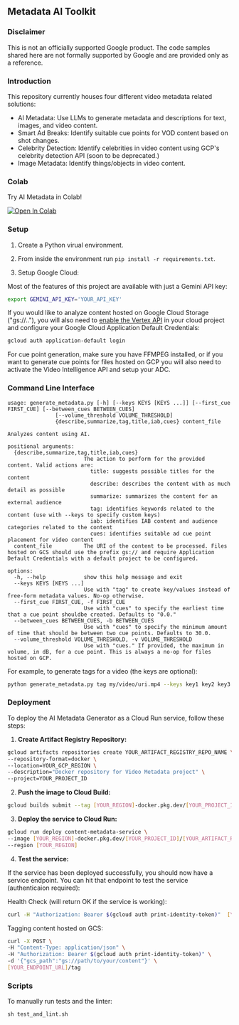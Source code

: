 ## **Metadata AI Toolkit**

### **Disclaimer**

This is not an officially supported Google product. The code samples shared here
are not formally supported by Google and are provided only as a reference.

### **Introduction**

This repository currently houses four different video metadata related
solutions:
- AI Metadata: Use LLMs to generate metadata and descriptions for text, images, and video content.
- Smart Ad Breaks: Identify suitable cue points for VOD content based on shot
changes.
- Celebrity Detection: Identify celebrities in video content using GCP's
celebrity detection API (soon to be deprecated.)
- Image Metadata: Identify things/objects in video content.

### Colab

Try AI Metadata in Colab!

[![Open In Colab](https://colab.research.google.com/assets/colab-badge.svg)](https://colab.research.google.com/github/google-marketing-solutions/video-metadata-ai-toolkit/blob/main/ai_metadata/colab/ai_metadata.ipynb)

### Setup

1.  Create a Python virual environment.

2.  From inside the environment run `pip install -r requirements.txt`.

3.  Setup Google Cloud:

Most of the features of this project are available with just a Gemini API key:

```bash
export GEMINI_API_KEY='YOUR_API_KEY'
```

If you would like to analyze content hosted on Google Cloud Storage ("gs://.."), you will also need to [enable the Vertex API](https://cloud.google.com/endpoints/docs/openapi/enable-api) in your cloud project and configure your Google Cloud Application Default Credentials:

```bash
gcloud auth application-default login
```

For cue point generation, make sure you have FFMPEG installed, or if you want to generate cue points for files hosted on GCP you will also need to activate the Video Intelligence API and setup your ADC.

### Command Line Interface


```
usage: generate_metadata.py [-h] [--keys KEYS [KEYS ...]] [--first_cue FIRST_CUE] [--between_cues BETWEEN_CUES]
               [--volume_threshold VOLUME_THRESHOLD]
               {describe,summarize,tag,title,iab,cues} content_file

Analyzes content using AI.

positional arguments:
  {describe,summarize,tag,title,iab,cues}
                        The action to perform for the provided content. Valid actions are:
                          title: suggests possible titles for the content
                          describe: describes the content with as much detail as possible
                          summarize: summarizes the content for an external audience
                          tag: identifies keywords related to the content (use with --keys to specify custom keys)
                          iab: identifies IAB content and audience categories related to the content
                          cues: identifies suitable ad cue point placement for video content
  content_file          The URI of the content to be processed. Files hosted on GCS should use the prefix gs:// and require Application Default Credentials with a default project to be configured.

options:
  -h, --help            show this help message and exit
  --keys KEYS [KEYS ...]
                        Use with "tag" to create key/values instead of free-form metadata values. No-op otherwise.
  --first_cue FIRST_CUE, -f FIRST_CUE
                        Use with "cues" to specify the earliest time that a cue point shouldbe created. Defaults to "0.0."
  --between_cues BETWEEN_CUES, -b BETWEEN_CUES
                        Use with "cues" to specify the minimum amount of time that should be between two cue points. Defaults to 30.0.
  --volume_threshold VOLUME_THRESHOLD, -v VOLUME_THRESHOLD
                        Use with "cues." If provided, the maximum in volume, in dB, for a cue point. This is always a no-op for files hosted on GCP.
```

For example, to generate tags for a video (the keys are optional):

```bash
python generate_metadata.py tag my/video/uri.mp4 --keys key1 key2 key3
```


### **Deployment**

To deploy the AI Metadata Generator as a Cloud Run service, follow these steps:

1.  **Create Artifact Registry Repository:**
```bash
gcloud artifacts repositories create YOUR_ARTIFACT_REGISTRY_REPO_NAME \
--repository-format=docker \
--location=YOUR_GCP_REGION \
--description="Docker repository for Video Metadata project" \
--project=YOUR_PROJECT_ID
```

2.  **Push the image to Cloud Build:**
```bash
gcloud builds submit --tag [YOUR_REGION]-docker.pkg.dev/[YOUR_PROJECT_ID]/[YOUR_ARTIFACT_REGISTRY_REPO_NAME]/[YOUR_IMAGE_NAME]:v1.0 .
```

3.  **Deploy the service to Cloud Run:**
```bash
gcloud run deploy content-metadata-service \
--image [YOUR_REGION]-docker.pkg.dev/[YOUR_PROJECT_ID]/[YOUR_ARTIFACT_REGISTRY_REPO_NAME]/[YOUR_IMAGE_NAME]:v1.0 \
--region [YOUR_REGION]
```

4.  **Test the service:**

If the service has been deployed successfully, you should now have a service endpoint. You can hit that endpoint to test the service (authenticaion required):

Health Check (will return OK if the service is working):

```bash
curl -H "Authorization: Bearer $(gcloud auth print-identity-token)"  [YOUR_ENDPOINT_URL]
```

Tagging content hosted on GCS:

```bash
curl -X POST \
-H "Content-Type: application/json" \
-H "Authorization: Bearer $(gcloud auth print-identity-token)" \
-d '{"gcs_path":"gs://path/to/your/content"}' \
[YOUR_ENDPOINT_URL]/tag
```

### **Scripts**

To manually run tests and the linter:

```
sh test_and_lint.sh
```
